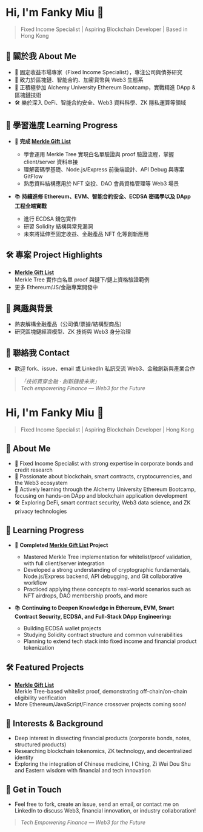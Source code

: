 # Hi, I'm Fanky Miu 👋

> Fixed Income Specialist | Aspiring Blockchain Developer | Based in Hong Kong

## 🚀 關於我 About Me

- 💼  固定收益市場專家（Fixed Income Specialist），專注公司與債券研究
- 🔑  致力於區塊鏈、智能合約、加密貨幣與 Web3 生態系
- 🌱  正積極參加 Alchemy University Ethereum Bootcamp，實戰精進 DApp & 區塊鏈技術
- 🛠️  樂於深入 DeFi、智能合約安全、Web3 資料科學、ZK 隱私運算等領域

## 📝 學習進度 Learning Progress

- 🌳 **完成 [Merkle Gift List](https://github.com/FankyMiu/Fanky-Merkle-Gift-List)**
  - 學會運用 Merkle Tree 實現白名單驗證與 proof 驗證流程，掌握 client/server 資料串接
  - 理解密碼學基礎、Node.js/Express 前後端設計、API Debug 與專案 GitFlow
  - 熟悉資料結構應用於 NFT 空投、DAO 會員資格管理等 Web3 場景

- 📚 **持續進修 Ethereum、EVM、智能合約安全、ECDSA 密碼學以及 DApp 工程全端實戰**
  - 進行 ECDSA 錢包實作
  - 研習 Solidity 結構與常見漏洞
  - 未來將延伸至固定收益、金融產品 NFT 化等創新應用

## 🛠 專案 Project Highlights

- [**Merkle Gift List**](https://github.com/FankyMiu/Fanky-Merkle-Gift-List)  
  Merkle Tree 實作白名單 proof 與鏈下/鏈上資格驗證範例  
- 更多 Ethereum/JS/金融專案開發中

## 📖 興趣與背景

- 熱衷解構金融產品（公司債/票據/結構型商品）
- 研究區塊鏈經濟模型、ZK 技術與 Web3 身分治理

## 🤝 聯絡我 Contact

- 歡迎 fork、issue、email 或 LinkedIn 私訊交流 Web3、金融創新與產業合作

> *「技術貫穿金融 ‧ 創新鏈接未來」*  
> *Tech empowering Finance — Web3 for the Future*
>


# Hi, I'm Fanky Miu 👋

> Fixed Income Specialist | Aspiring Blockchain Developer | Hong Kong

## 🚀 About Me

- 💼 Fixed Income Specialist with strong expertise in corporate bonds and credit research
- 🔑 Passionate about blockchain, smart contracts, cryptocurrencies, and the Web3 ecosystem
- 🌱 Actively learning through the Alchemy University Ethereum Bootcamp, focusing on hands-on DApp and blockchain application development
- 🛠️ Exploring DeFi, smart contract security, Web3 data science, and ZK privacy technologies

## 📝 Learning Progress

- 🌳 **Completed [Merkle Gift List](https://github.com/FankyMiu/Fanky-Merkle-Gift-List) Project**
  - Mastered Merkle Tree implementation for whitelist/proof validation, with full client/server integration
  - Developed a strong understanding of cryptographic fundamentals, Node.js/Express backend, API debugging, and Git collaborative workflow
  - Practiced applying these concepts to real-world scenarios such as NFT airdrops, DAO membership proofs, and more

- 📚 **Continuing to Deepen Knowledge in Ethereum, EVM, Smart Contract Security, ECDSA, and Full-Stack DApp Engineering:**
  - Building ECDSA wallet projects
  - Studying Solidity contract structure and common vulnerabilities
  - Planning to extend tech stack into fixed income and financial product tokenization

## 🛠 Featured Projects

- [**Merkle Gift List**](https://github.com/FankyMiu/Fanky-Merkle-Gift-List)  
  Merkle Tree-based whitelist proof, demonstrating off-chain/on-chain eligibility verification  
- More Ethereum/JavaScript/Finance crossover projects coming soon!

## 📖 Interests & Background

- Deep interest in dissecting financial products (corporate bonds, notes, structured products)
- Researching blockchain tokenomics, ZK technology, and decentralized identity
- Exploring the integration of Chinese medicine, I Ching, Zi Wei Dou Shu and Eastern wisdom with financial and tech innovation

## 🤝 Get in Touch

- Feel free to fork, create an issue, send an email, or contact me on LinkedIn to discuss Web3, financial innovation, or industry collaboration!

> *Tech Empowering Finance — Web3 for the Future*


